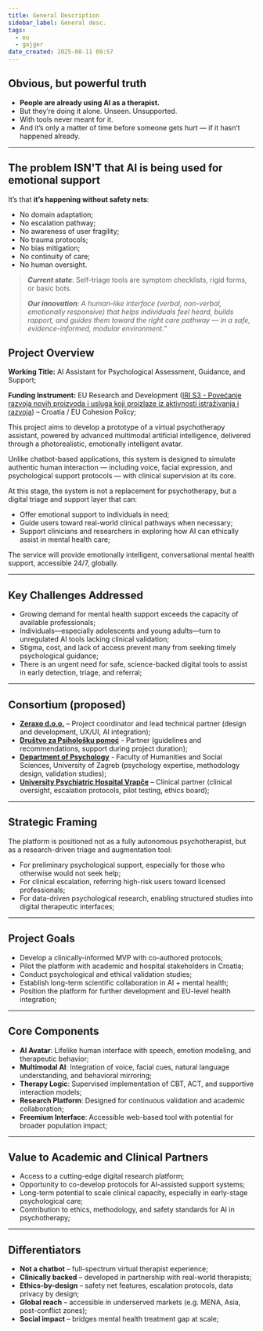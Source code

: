 ```yaml
---
title: General Description
sidebar_label: General desc.
tags:
  - eu
  - gajger
date_created: 2025-08-11 09:57
---
```

## Obvious, but powerful truth

- **People are already using AI as a therapist.**  
- But they’re doing it alone. Unseen. Unsupported.  
- With tools never meant for it.  
- And it’s only a matter of time before someone gets hurt — if it hasn’t happened already.

---
## The problem ISN'T that AI is being used for emotional support

It’s that **it’s happening without safety nets**:

- No domain adaptation;
- No escalation pathway;
- No awareness of user fragility;
- No trauma protocols;
- No bias mitigation;
- No continuity of care;
- No human oversight.


 >***Current state***: Self-triage tools are symptom checklists, rigid forms, or basic bots.  
> 
> ***Our innovation**: A human-like interface (verbal, non-verbal, emotionally responsive) that helps individuals feel heard, builds rapport, and guides them toward the right care pathway — in a safe, evidence-informed, modular environment."*

## Project Overview

**Working Title:** AI Assistant for Psychological Assessment, Guidance, and Support;  

**Funding Instrument:** EU Research and Development ([IRI S3 - Povećanje razvoja novih proizvoda i usluga koji proizlaze iz aktivnosti istraživanja i razvoja](https://eufondovi.gov.hr/poziv/?id=23d4b78c-ac5a-480b-908e-362f39fe8992)) – Croatia / EU Cohesion Policy;

This project aims to develop a prototype of a virtual psychotherapy assistant, powered by advanced multimodal artificial intelligence, delivered through a photorealistic, emotionally intelligent avatar.

Unlike chatbot-based applications, this system is designed to simulate authentic human interaction — including voice, facial expression, and psychological support protocols — with clinical supervision at its core.

At this stage, the system is not a replacement for psychotherapy, but a digital triage and support layer that can:

- Offer emotional support to individuals in need;
- Guide users toward real-world clinical pathways when necessary;
- Support clinicians and researchers in exploring how AI can ethically assist in mental health care;

The service will provide emotionally intelligent, conversational mental health support, accessible 24/7, globally.

---
## Key Challenges Addressed

- Growing demand for mental health support exceeds the capacity of available professionals;
- Individuals—especially adolescents and young adults—turn to unregulated AI tools lacking clinical validation;
- Stigma, cost, and lack of access prevent many from seeking timely psychological guidance;
- There is an urgent need for safe, science-backed digital tools to assist in early detection, triage, and referral;

---
## Consortium (proposed)

- [**Zeraxo d.o.o.**](https://zeraxo.com) – Project coordinator and lead technical partner (design and development, UX/UI, AI integration);
- [**Društvo za Psihološku pomoć**](https://dpp.hr/) - Partner (guidelines and recommendations, support during project duration);
- [**Department of Psychology**](https://psihologija.ffzg.unizg.hr/) - Faculty of Humanities and Social Sciences, University of Zagreb (psychology expertise, methodology design, validation studies);
- [**University Psychiatric Hospital Vrapče**](https://bolnica-vrapce.hr/) – Clinical partner (clinical oversight, escalation protocols, pilot testing, ethics board);
---
## Strategic Framing

The platform is positioned not as a fully autonomous psychotherapist, but as a research-driven triage and augmentation tool:

- For preliminary psychological support, especially for those who otherwise would not seek help;
- For clinical escalation, referring high-risk users toward licensed professionals;
- For data-driven psychological research, enabling structured studies into digital therapeutic interfaces;
---
## Project Goals

- Develop a clinically-informed MVP with co-authored protocols;
- Pilot the platform with academic and hospital stakeholders in Croatia;
- Conduct psychological and ethical validation studies;
- Establish long-term scientific collaboration in AI + mental health;
- Position the platform for further development and EU-level health integration;

---
## Core Components

- **AI Avatar**: Lifelike human interface with speech, emotion modeling, and therapeutic behavior;
- **Multimodal AI**: Integration of voice, facial cues, natural language understanding, and behavioral mirroring;
- **Therapy Logic**: Supervised implementation of CBT, ACT, and supportive interaction models;
- **Research Platform**: Designed for continuous validation and academic collaboration;
- **Freemium Interface**: Accessible web-based tool with potential for broader population impact;
---
## Value to Academic and Clinical Partners

- Access to a cutting-edge digital research platform;
- Opportunity to co-develop protocols for AI-assisted support systems;
- Long-term potential to scale clinical capacity, especially in early-stage psychological care;
- Contribution to ethics, methodology, and safety standards for AI in psychotherapy;
---
## Differentiators

- **Not a chatbot** – full-spectrum virtual therapist experience;
- **Clinically backed** – developed in partnership with real-world therapists;
- **Ethics-by-design** – safety net features, escalation protocols, data privacy by design;
- **Global reach** – accessible in underserved markets (e.g. MENA, Asia, post-conflict zones);
- **Social impact** – bridges mental health treatment gap at scale;